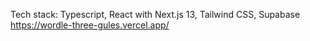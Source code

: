 Tech stack: Typescript, React with Next.js 13, Tailwind CSS, Supabase
<https://wordle-three-gules.vercel.app/>
